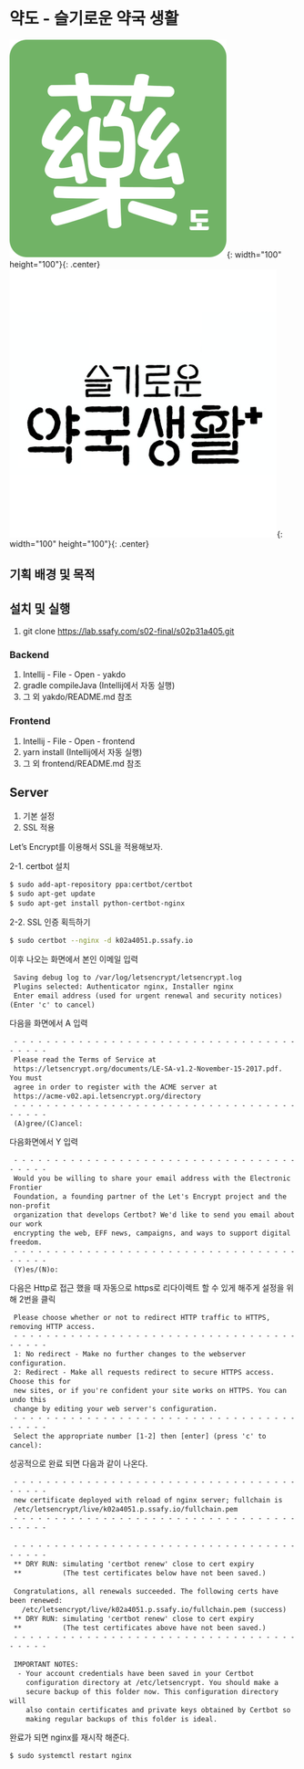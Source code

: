 # 약도 - 슬기로운 약국 생활

![약도](design/picture/약도아이콘.png){: width="100" height="100"}{: .center}
![슬기로운약국생활](design/picture/슬기로운약국생활아이콘.png){: width="100" height="100"}{: .center}

## 기획 배경 및 목적

## 설치 및 실행

1. git clone https://lab.ssafy.com/s02-final/s02p31a405.git

### Backend

1. Intellij - File - Open - yakdo 
2. gradle compileJava (Intellij에서 자동 실행)
3. 그 외 yakdo/README.md 참조

### Frontend

1. Intellij - File - Open - frontend
2. yarn install (Intellij에서 자동 실행)
3. 그 외 frontend/README.md 참조

## Server

1. 기본 설정
2. SSL 적용

Let’s Encrypt를 이용해서 SSL을 적용해보자.

2-1. certbot 설치

```bash
$ sudo add-apt-repository ppa:certbot/certbot
$ sudo apt-get update
$ sudo apt-get install python-certbot-nginx
```
2-2.  SSL 인증 획득하기

```bash
$ sudo certbot --nginx -d k02a4051.p.ssafy.io
```

이후 나오는 화면에서 본인 이메일 입력

```
 Saving debug log to /var/log/letsencrypt/letsencrypt.log
 Plugins selected: Authenticator nginx, Installer nginx
 Enter email address (used for urgent renewal and security notices) (Enter 'c' to cancel)
```

다음을 화면에서  A 입력

```
 - - - - - - - - - - - - - - - - - - - - - - - - - - - - - - - - - - - - - - - -
 Please read the Terms of Service at
 https://letsencrypt.org/documents/LE-SA-v1.2-November-15-2017.pdf. You must 
 agree in order to register with the ACME server at
 https://acme-v02.api.letsencrypt.org/directory
 - - - - - - - - - - - - - - - - - - - - - - - - - - - - - - - - - - - - - - - -
 (A)gree/(C)ancel:
```

다음화면에서 Y 입력

```
 - - - - - - - - - - - - - - - - - - - - - - - - - - - - - - - - - - - - - - - -
 Would you be willing to share your email address with the Electronic Frontier
 Foundation, a founding partner of the Let's Encrypt project and the non-profit
 organization that develops Certbot? We'd like to send you email about our work
 encrypting the web, EFF news, campaigns, and ways to support digital freedom.
 - - - - - - - - - - - - - - - - - - - - - - - - - - - - - - - - - - - - - - - -
 (Y)es/(N)o:
```

다음은 Http로 접근 했을 때 자동으로 https로 리다이렉트 할 수 있게 해주게 설정을 위해 2번을 클릭
```
 Please choose whether or not to redirect HTTP traffic to HTTPS, removing HTTP access.
 - - - - - - - - - - - - - - - - - - - - - - - - - - - - - - - - - - - - - - - -
 1: No redirect - Make no further changes to the webserver configuration.
 2: Redirect - Make all requests redirect to secure HTTPS access. Choose this for
 new sites, or if you're confident your site works on HTTPS. You can undo this
 change by editing your web server's configuration.
 - - - - - - - - - - - - - - - - - - - - - - - - - - - - - - - - - - - - - - - -
 Select the appropriate number [1-2] then [enter] (press 'c' to cancel): 
```

성공적으로 완료 되면 다음과 같이 나온다.
```
 - - - - - - - - - - - - - - - - - - - - - - - - - - - - - - - - - - - - - - - -   
 new certificate deployed with reload of nginx server; fullchain is
 /etc/letsencrypt/live/k02a4051.p.ssafy.io/fullchain.pem
 - - - - - - - - - - - - - - - - - - - - - - - - - - - - - - - - - - - - - - - -

 - - - - - - - - - - - - - - - - - - - - - - - - - - - - - - - - - - - - - - - -
 ** DRY RUN: simulating 'certbot renew' close to cert expiry
 **          (The test certificates below have not been saved.)

 Congratulations, all renewals succeeded. The following certs have been renewed:
   /etc/letsencrypt/live/k02a4051.p.ssafy.io/fullchain.pem (success)
 ** DRY RUN: simulating 'certbot renew' close to cert expiry
 **          (The test certificates above have not been saved.)
 - - - - - - - - - - - - - - - - - - - - - - - - - - - - - - - - - - - - - - - -

 IMPORTANT NOTES:
  - Your account credentials have been saved in your Certbot
    configuration directory at /etc/letsencrypt. You should make a
    secure backup of this folder now. This configuration directory will
    also contain certificates and private keys obtained by Certbot so
    making regular backups of this folder is ideal.
```

완료가 되면 nginx를 재시작 해준다.

```bash
$ sudo systemctl restart nginx
```
